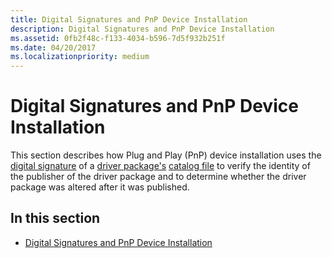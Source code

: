 ```yaml
---
title: Digital Signatures and PnP Device Installation
description: Digital Signatures and PnP Device Installation
ms.assetid: 0fb2f48c-f133-4034-b596-7d5f932b251f
ms.date: 04/20/2017
ms.localizationpriority: medium
---
```


# Digital Signatures and PnP Device Installation


This section describes how Plug and Play (PnP) device installation uses the [digital signature](digital-signatures.md) of a [driver package's](driver-packages.md) [catalog file](catalog-files.md) to verify the identity of the publisher of the driver package and to determine whether the driver package was altered after it was published.

## In this section


-   [Digital Signatures and PnP Device Installation](digital-signatures-and-pnp-device-installation--windows-vista-and-late.md)

 

 





